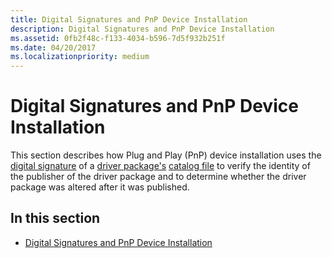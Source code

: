 ```yaml
---
title: Digital Signatures and PnP Device Installation
description: Digital Signatures and PnP Device Installation
ms.assetid: 0fb2f48c-f133-4034-b596-7d5f932b251f
ms.date: 04/20/2017
ms.localizationpriority: medium
---
```


# Digital Signatures and PnP Device Installation


This section describes how Plug and Play (PnP) device installation uses the [digital signature](digital-signatures.md) of a [driver package's](driver-packages.md) [catalog file](catalog-files.md) to verify the identity of the publisher of the driver package and to determine whether the driver package was altered after it was published.

## In this section


-   [Digital Signatures and PnP Device Installation](digital-signatures-and-pnp-device-installation--windows-vista-and-late.md)

 

 





